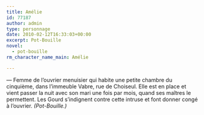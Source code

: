 ```yaml
---
title: Amélie
id: 77187
author: admin
type: personnage
date: 2010-02-12T16:33:03+00:00
excerpt: Pot-Bouille
novel:
  - pot-bouille
rm_character_name_main: Amélie

---
```

— Femme de l&rsquo;ouvrier menuisier qui habite une petite chambre du cinquième, dans l&rsquo;immeuble Vabre, rue de Choiseul. Elle est en place et vient passer la nuit avec son mari une fois par mois, quand ses maîtres le permettent. Les Gourd s&rsquo;indignent contre cette intruse et font donner congé à l&rsquo;ouvrier. _(Pot-Bouille.)_